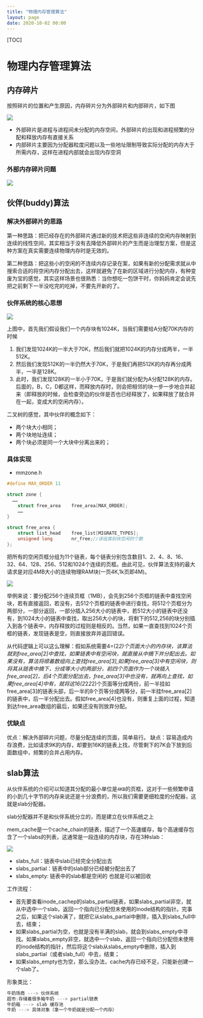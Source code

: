 ```yaml
---
title: "物理内存管理算法"
layout: page
date: 2020-10-02 00:00
---
```


[TOC]

# 物理内存管理算法

## 内存碎片

按照碎片的位置和产生原因，内存碎片分为外部碎片和内部碎片，如下图

![](../../content/computer/imgs/mem_split.png)

* 外部碎片是进程与进程间未分配的内存空间，外部碎片的出现和进程频繁的分配和释放内存有直接关系
* 内部碎片主要因为分配器粒度问题以及一些地址限制导致实际分配的内存大于所需内存，这样在进程内部就会出现内存空洞

### 外部内存碎片问题

![](../../content/computer/imgs/mem_split2.jpg)

## 伙伴(buddy)算法

### 解决外部碎片的思路

第一种思路：把已经存在的外部碎片通过新的技术把这些非连续的空闲内存映射到连续的线性空间，其实相当于没有去降低外部碎片的产生而是治理型方案，但是这种方案在真实需要连续物理内存时是无效的。

第二种思路：把这些小的空闲的不连续内存记录在案，如果有新的分配需求就从中搜索合适的将空闲内存分配出去，这样就避免了在新的区域进行分配内存，有种变废为宝的感觉，其实这样场景也很熟悉：当你想吃一包饼干时，你妈妈肯定会说先把之前剩下一半没吃完的吃掉，不要先开新的了。

### 伙伴系统的核心思想

![](../../content/computer/imgs/mem_bubby.jpg)

上图中，首先我们假设我们一个内存块有1024K，当我们需要给A分配70K内存的时候

1. 我们发现1024K的一半大于70K，然后我们就把1024K的内存分成两半，一半512K。
2. 然后我们发现512K的一半仍然大于70K，于是我们再把512K的内存再分成两半，一半是128K。
3. 此时，我们发现128K的一半小于70K，于是我们就分配为A分配128K的内存。
后面的，B，C，D都这样，而释放内存时，则会把相邻的块一步一步地合并起来（即释放的时候，会检查旁边的伙伴是否也已经释放了，如果释放了就合并在一起，变成大的空闲内存）。

二叉树的感觉，其中伙伴的概念如下：

* 两个块大小相同；
* 两个块地址连续；
* 两个块必须是同一个大块中分离出来的；

### 具体实现

* mmzone.h

```cpp
#define MAX_ORDER 11

struct zone {
  ……
	struct free_area	free_area[MAX_ORDER];
	……
}

struct free_area {
	struct list_head	free_list[MIGRATE_TYPES];
	unsigned long		nr_free;//该组类别块空闲的个数
};
```

把所有的空闲页框分组为11个链表，每个链表分别包含数目1、2、4、8、16、32、64、128、256、512和1024个连续的页框。由此可见，伙伴算法支持的最大请求是对应4MB大小的连续物理RAM块(一页4K,1k页即4M)。

![](../../content/computer/imgs/mem_bubby2.png)

举例来说：要分配256个连续页框（1MB），会先到256个页框的链表中查找空闲块，若有直接返回，若没有，去512个页框的链表中进行查找，将512个页框分为两部分，一部分返回，一部分插入256大小的链表中，若512大小的链表中还没有，到1024大小的链表中查找，取出256大小的块，将剩下的512,256的块分别插入到各个链表中，内存释放的过程则是相反的。当然，如果一直查找到1024个页框的链表，发现链表是空，则直接放弃并返回错误。

从代码逻辑上可以这么理解：假如系统需要4=(2*2)个页面大小的内存块，该算法就到free_area[2]中查找，如果链表中有空闲块，就直接从中摘下并分配出去。如果没有，算法将顺着数组向上查找free_area[3],如果free_area[3]中有空闲块，则将其从链表中摘下，分成等大小的两部分，前四个页面作为一个块插入free_area[2]，后4个页面分配出去，free_area[3]中也没有，就再向上查找，如果free_area[4]中有，就将这16(2*2*2*2)个页面等分成两份，前一半挂如free_area[3]的链表头部，后一半的8个页等分成两等分，前一半挂free_area[2]的链表中，后一半分配出去。假如free_area[4]也没有，则重复上面的过程，知道到达free_area数组的最后，如果还没有则放弃分配。

### 优缺点

优点：解决外部碎片问题，尽量分配连续的页面，简单易行。
缺点：容易造成内存浪费，比如请求9K的内存，却要到16K的链表上找，尽管剩下的7K会下放到后面数组中，频繁的合并占用内存。

## slab算法

从伙伴系统的介绍可以知道其分配的最小单位是`4KB`的页框，这对于一些频繁申请的小到几十字节的内存来说还是十分浪费的，所以我们需要更细粒度的分配器，这就是slab分配器。

slab分配器并不是和伙伴系统分立的，而是建立在伙伴系统之上

mem_cache是一个cache_chain的链表，描述了一个高速缓存，每个高速缓存包含了一个slabs的列表，这通常是一段连续的内存块，存在3种slab：

![](../../content/computer/imgs/mem_slab.png)

* slabs_full：链表中slab已经完全分配出去
* slabs_partial：链表中的slab部分已经被分配出去了
* slabs_empty: 链表中的slab都是空闲的 也就是可以被回收

工作流程：

* 首先要查看inode_cachep的slabs_partial链表，如果slabs_partial非空，就从中选中一个slab，返回一个指向已分配但未使用的inode结构的指针。完事之后，如果这个slab满了，就把它从slabs_partial中删除，插入到slabs_full中去，结束；
* 如果slabs_partial为空，也就是没有半满的slab，就会到slabs_empty中寻找。如果slabs_empty非空，就选中一个slab，返回一个指向已分配但未使用的inode结构的指针，然后将这个slab从slabs_empty中删除，插入到slabs_partial（或者slab_full）中去，结束；
* 如果slabs_empty也为空，那么没办法，cache内存已经不足，只能新创建一个slab了。

形象类比：

```cpp
牛奶场商 ---> 伙伴系统
超市:存储着很多箱牛奶 ---> partial链表
牛奶箱 ---> slab 缓存池
牛奶 ---> 具体对象（拿一个牛奶就是分配一个内存）
```
